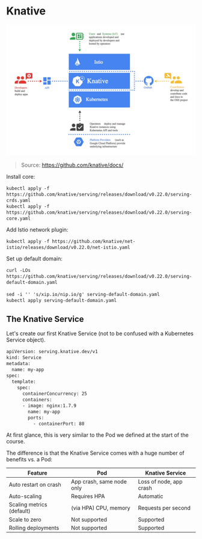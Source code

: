 # Knative

![Knative architecture](img/knative-arch.jpeg)

> Source: https://github.com/knative/docs/

Install core:

```
kubectl apply -f https://github.com/knative/serving/releases/download/v0.22.0/serving-crds.yaml
kubectl apply -f https://github.com/knative/serving/releases/download/v0.22.0/serving-core.yaml
```

Add Istio network plugin:

```
kubectl apply -f https://github.com/knative/net-istio/releases/download/v0.22.0/net-istio.yaml
```

Set up default domain:

```
curl -LOs https://github.com/knative/serving/releases/download/v0.22.0/serving-default-domain.yaml

sed -i '' 's/xip.io/nip.io/g' serving-default-domain.yaml
kubectl apply serving-default-domain.yaml
```

## The Knative Service

Let's create our first Knative Service (not to be confused with a Kubernetes Service object).

```
apiVersion: serving.knative.dev/v1
kind: Service
metadata:
  name: my-app
spec:
  template:
    spec:
      containerConcurrency: 25
      containers:
      - image: nginx:1.7.9
        name: my-app
        ports:
          - containerPort: 80
```

At first glance, this is very similar to the Pod we defined at the start of the course.

The difference is that the Knative Service comes with a huge number of benefits vs. a Pod:

| Feature                   | Pod                        | Knative Service         |
|---------------------------|----------------------------|-------------------------|
| Auto restart on crash     | App crash, same node only  | Loss of node, app crash |
| Auto-scaling              | Requires HPA               | Automatic               |
| Scaling metrics (default) | (via HPA) CPU, memory      | Requests per second     |
| Scale to zero             | Not supported              | Supported               |
| Rolling deployments       | Not supported              | Supported               |
